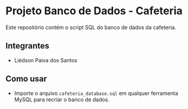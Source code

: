 # Projeto Banco de Dados - Cafeteria
Este repositório contém o script SQL do banco de dados da cafeteria.

## Integrantes
- Liédson Paiva dos Santos

## Como usar
- Importe o arquivo `cafeteria_database.sql` em qualquer ferramenta MySQL para recriar o banco de dados.


